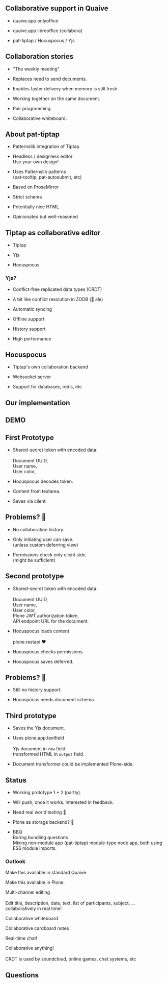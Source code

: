 <!-- .slide: data-background="lime" -->
## Collaborative support in Quaive


<!-- .slide: data-background="lime" -->
- quaive.app.onlyoffice


<!-- .slide: data-background="lime" -->
- quaive.app.libreoffice (collabora)


<!-- .slide: data-background="lime" -->
- pat-tiptap / Hocuspocus / Yjs




<!-- .slide: data-background="lime" -->
## Collaboration stories


<!-- .slide: data-background="lime" -->
- "The weekly meeting"


<!-- .slide: data-background="lime" -->
- Replaces need to send documents.


<!-- .slide: data-background="lime" -->
- Enables faster delivery when memory is still fresh.


<!-- .slide: data-background="lime" -->
- Working together on the same document.


<!-- .slide: data-background="lime" -->
- Pair programming.


<!-- .slide: data-background="lime" -->
- Collaborative whiteboard.




<!-- .slide: data-background="Yellow" -->
## About pat-tiptap


<!-- .slide: data-background="Yellow" -->
- Patternslib integration of Tiptap


<!-- .slide: data-background="Yellow" -->
- Headless / designless editor
  <br>Use your own design!


<!-- .slide: data-background="Yellow" -->
- Uses Patternslib patterns
  <br>(pat-tooltip, pat-autosubmit, etc)


<!-- .slide: data-background="Yellow" -->
- Based on ProseMirror


<!-- .slide: data-background="Yellow" -->
- Strict schema


<!-- .slide: data-background="Yellow" -->
- Potentially nice HTML


<!-- .slide: data-background="Yellow" -->
- Opinionated but well-reasoned




<!-- .slide: data-background="Blue" -->
## Tiptap as collaborative editor


<!-- .slide: data-background="Blue" -->
- Tiptap

- Yjs

- Hocuspocus


<!-- .slide: data-background="Blue" -->
### Yjs?


<!-- .slide: data-background="Blue" -->
- Conflict-free replicated data types (CRDT)


<!-- .slide: data-background="Blue" -->
- A bit like conflict resolution in ZODB (🥂 ale)


<!-- .slide: data-background="Blue" -->
- Automatic syncing


<!-- .slide: data-background="Blue" -->
- Offline support


<!-- .slide: data-background="Blue" -->
- History support


<!-- .slide: data-background="Blue" -->
- High performance


<!-- .slide: data-background="Blue" -->
## Hocuspocus


<!-- .slide: data-background="Blue" -->
- Tiptap's own collaboration backend


<!-- .slide: data-background="Blue" -->
- Websocket server


<!-- .slide: data-background="Blue" -->
- Support for databases, redis, etc 




<!-- .slide: data-background="Blue" -->
## Our implementation


<!-- .slide: data-background="Blue" -->
## DEMO




<!-- .slide: data-background="Blue" -->
## First Prototype


<!-- .slide: data-background="Blue" -->
- Shared-secret token with encoded data:
  <br>
  <br>Document UUID,
  <br>User name,
  <br>User color,


<!-- .slide: data-background="Blue" -->
- Hocuspocus decodes token.


<!-- .slide: data-background="Blue" -->
- Content from textarea.


<!-- .slide: data-background="Blue" -->
- Saves via client.


<!-- .slide: data-background="Blue" -->
## Problems? 🤷


<!-- .slide: data-background="Blue" -->
- No collaboration history.


<!-- .slide: data-background="Blue" -->
- Only initiating user can save.
  <br>(unless custom deferring view)


<!-- .slide: data-background="Blue" -->
- Permissions check only client side.
  <br>(might be sufficient)




<!-- .slide: data-background="Blue" -->
## Second prototype


<!-- .slide: data-background="Blue" -->
- Shared-secret token with encoded data:
  <br>
  <br>Document UUID,
  <br>User name,
  <br>User color,
  <br>Plone JWT authorization token,
  <br>API endpoint URL for the document.


<!-- .slide: data-background="Blue" -->
- Hocuspocus loads content
  <br>
  <br>plone.restapi ♥️


<!-- .slide: data-background="Blue" -->
- Hocuspocus checks permissions.


<!-- .slide: data-background="Blue" -->
- Hocuspocus saves deferred.


<!-- .slide: data-background="Blue" -->
## Problems? 🤷


<!-- .slide: data-background="Blue" -->
- Still no history support.


<!-- .slide: data-background="Blue" -->
- Hocuspocus needs document schema.




<!-- .slide: data-background="Blue" -->
## Third prototype


<!-- .slide: data-background="Blue" -->
- Saves the Yjs document.


<!-- .slide: data-background="Blue" -->
- Uses plone.app.textfield
  <br>
  <br>Yjs document in `raw` field.
  <br>transformed HTML in `output` field.


<!-- .slide: data-background="Blue" -->
- Document transformer could be implemented Plone-side.




<!-- .slide: data-background="Cyan" -->
## Status


<!-- .slide: data-background="Cyan" -->
- Working prototype 1 + 2 (partly).


<!-- .slide: data-background="Cyan" -->
- Will push, once it works. Interested in feedback.


<!-- .slide: data-background="Cyan" -->
- Need real world testing 🤷


<!-- .slide: data-background="Blue" -->
- Plone as storage backend? 🤷


<!-- .slide: data-background="Blue" -->
- BBQ
  <br>Boring bundling questions
  <br>Mixing non-module app (pat-tiptap) module-type node app, both using ES6 module imports.




<!-- .slide: data-background="Blue" -->
### Outlook


<!-- .slide: data-background="Blue" -->
Make this available in standard Quaive.


<!-- .slide: data-background="Blue" -->
Make this available in Plone.


<!-- .slide: data-background="Blue" -->
Multi-channel editing
<br>
<br>Edit title, description, date, text, list of participants, subject, ... collaboratively in real time!


<!-- .slide: data-background="Blue" -->
Collaborative whiteboard


<!-- .slide: data-background="Blue" -->
Collaborative cardboard notes


<!-- .slide: data-background="Blue" -->
Real-time chat!


<!-- .slide: data-background="Blue" -->
Collaborative anything!
<br>
<br>CRDT is used by soundcloud, online games, chat systems, etc




<!-- .slide: data-background="Purple" data-background-image="./resources/imgs/thats_all_folks.svg" -->




<!-- .slide: data-background="DarkViolet" -->
## Questions
